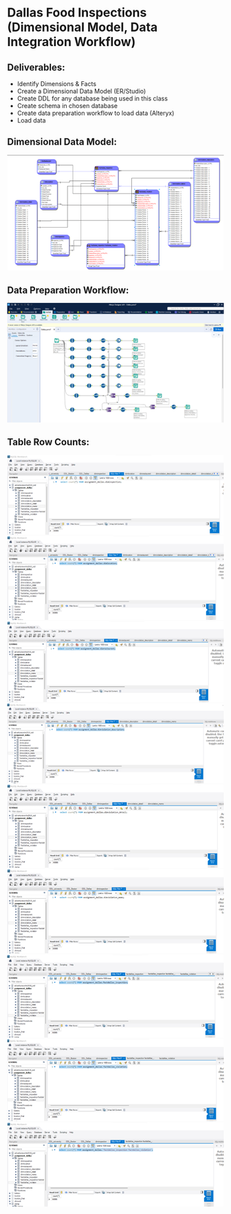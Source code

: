# Dallas Food Inspections (Dimensional Model, Data Integration Workflow)
## Deliverables:
* Identify Dimensions & Facts
* Create a Dimensional Data Model (ER/Studio)
* Create DDL for any database being used in this class
* Create schema in chosen database
* Create data preparation workflow to load data (Alteryx)
* Load data

## Dimensional Data Model:
![](Screenshot_2022-07-27-16-37-13.png)

## Data Preparation Workflow:
![](Screenshot_2022-07-27-16-38-16.png)

## Table Row Counts:
![](Screenshot_2022-07-27-16-43-18.png)
![](Screenshot_2022-07-27-16-43-28.png)
![](Screenshot_2022-07-27-16-43-40.png)
![](Screenshot_2022-07-27-16-43-45.png)
![](Screenshot_2022-07-27-16-43-51.png)
![](Screenshot_2022-07-27-16-43-56.png)
![](Screenshot_2022-07-27-16-44-01.png)
![](Screenshot_2022-07-27-16-44-06.png)
![](Screenshot_2022-07-27-16-44-11.png)
